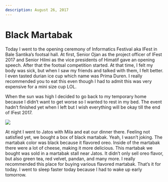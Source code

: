 ```yaml
---
description: August 26, 2017
---
```


# Black Martabak

Today I went to the opening ceremony of Informatics Festival aka IFest in Bale Santika’s footsal hall. At first, Senior Ojan as the project officer of IFest 2017 and Senior Hilmi as the vice presidents of Himatif gave an opening speech. After that the footsal competition started. At that time, I felt my body was sick, but when I saw my friends and talked with them, I felt better. I even tasted durian ice cup which name was Prima Duren. I really recommended you to eat this even though I had to admit this was very expensive for a mini size cup LOL.

When the sun was high I decided to go back to my temporary home because I didn’t want to get worse so I wanted to rest in my bed. The event hadn’t finished yet when I left but I wish everything will be okay till the end of IFest 2017.

![](https://sites.unpad.ac.id/realicejoanne/wp-content/uploads/sites/21214/2017/08/945427.jpg)

At night I went to Jatos with Mila and eat our dinner there. Feeling not satisfied yet, we bought a box of black martabak. Yeah, I wasn’t joking. The martabak color was black because it flavored oreo. Inside of the martabak there were a lot of cheese, making it more delicious. This martabak we bought was sold in a martabak stall near Jatos. It didn’t only sell oreo flavor, but also green tea, red velvet, pandan, and many more. I really recommended this place for buying various flavored martabak. That’s it for today. I went to sleep faster today because I had to wake up early tomorrow.
